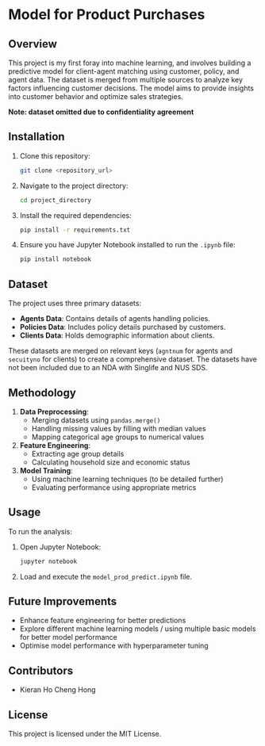 # Model for Product Purchases

## Overview

This project is my first foray into machine learning, and involves building a predictive model for client-agent matching using customer, policy, and agent data. The dataset is merged from multiple sources to analyze key factors influencing customer decisions. The model aims to provide insights into customer behavior and optimize sales strategies.

**Note: dataset omitted due to confidentiality agreement**

## Installation

1. Clone this repository:
   ```bash
   git clone <repository_url>
   ```
2. Navigate to the project directory:
   ```bash
   cd project_directory
   ```
3. Install the required dependencies:
   ```bash
   pip install -r requirements.txt
   ```
4. Ensure you have Jupyter Notebook installed to run the `.ipynb` file:
   ```bash
   pip install notebook
   ```

## Dataset

The project uses three primary datasets:

- **Agents Data**: Contains details of agents handling policies.
- **Policies Data**: Includes policy details purchased by customers.
- **Clients Data**: Holds demographic information about clients.

These datasets are merged on relevant keys (`agntnum` for agents and `secuityno` for clients) to create a comprehensive dataset. The datasets have not been included due to an NDA with Singlife and NUS SDS.

## Methodology

1. **Data Preprocessing**:
   - Merging datasets using `pandas.merge()`
   - Handling missing values by filling with median values
   - Mapping categorical age groups to numerical values
2. **Feature Engineering**:
   - Extracting age group details
   - Calculating household size and economic status
3. **Model Training**:
   - Using machine learning techniques (to be detailed further)
   - Evaluating performance using appropriate metrics

## Usage

To run the analysis:

1. Open Jupyter Notebook:
   ```bash
   jupyter notebook
   ```
2. Load and execute the `model_prod_predict.ipynb` file.

## Future Improvements

- Enhance feature engineering for better predictions
- Explore different machine learning models / using multiple basic models for better model performance
- Optimise model performance with hyperparameter tuning

## Contributors

- Kieran Ho Cheng Hong

## License

This project is licensed under the MIT License.
